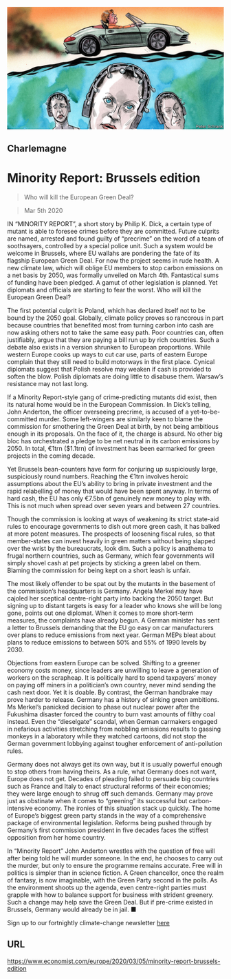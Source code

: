 ![](./images/20200307_EUD000.jpg)

## Charlemagne

# Minority Report: Brussels edition

> Who will kill the European Green Deal?

> Mar 5th 2020

IN “MINORITY REPORT”, a short story by Philip K. Dick, a certain type of mutant is able to foresee crimes before they are committed. Future culprits are named, arrested and found guilty of “precrime” on the word of a team of soothsayers, controlled by a special police unit. Such a system would be welcome in Brussels, where EU wallahs are pondering the fate of its flagship European Green Deal. For now the project seems in rude health. A new climate law, which will oblige EU members to stop carbon emissions on a net basis by 2050, was formally unveiled on March 4th. Fantastical sums of funding have been pledged. A gamut of other legislation is planned. Yet diplomats and officials are starting to fear the worst. Who will kill the European Green Deal?

The first potential culprit is Poland, which has declared itself not to be bound by the 2050 goal. Globally, climate policy proves so rancorous in part because countries that benefited most from turning carbon into cash are now asking others not to take the same easy path. Poor countries can, often justifiably, argue that they are paying a bill run up by rich countries. Such a debate also exists in a version shrunken to European proportions. While western Europe cooks up ways to cut car use, parts of eastern Europe complain that they still need to build motorways in the first place. Cynical diplomats suggest that Polish resolve may weaken if cash is provided to soften the blow. Polish diplomats are doing little to disabuse them. Warsaw’s resistance may not last long.

If a Minority Report-style gang of crime-predicting mutants did exist, then its natural home would be in the European Commission. In Dick’s telling, John Anderton, the officer overseeing precrime, is accused of a yet-to-be-committed murder. Some left-wingers are similarly keen to blame the commission for smothering the Green Deal at birth, by not being ambitious enough in its proposals. On the face of it, the charge is absurd. No other big bloc has orchestrated a pledge to be net neutral in its carbon emissions by 2050. In total, €1trn ($1.1trn) of investment has been earmarked for green projects in the coming decade.

Yet Brussels bean-counters have form for conjuring up suspiciously large, suspiciously round numbers. Reaching the €1trn involves heroic assumptions about the EU’s ability to bring in private investment and the rapid relabelling of money that would have been spent anyway. In terms of hard cash, the EU has only €7.5bn of genuinely new money to play with. This is not much when spread over seven years and between 27 countries.

Though the commission is looking at ways of weakening its strict state-aid rules to encourage governments to dish out more green cash, it has balked at more potent measures. The prospects of loosening fiscal rules, so that member-states can invest heavily in green matters without being slapped over the wrist by the bureaucrats, look dim. Such a policy is anathema to frugal northern countries, such as Germany, which fear governments will simply shovel cash at pet projects by sticking a green label on them. Blaming the commission for being kept on a short leash is unfair.

The most likely offender to be spat out by the mutants in the basement of the commission’s headquarters is Germany. Angela Merkel may have cajoled her sceptical centre-right party into backing the 2050 target. But signing up to distant targets is easy for a leader who knows she will be long gone, points out one diplomat. When it comes to more short-term measures, the complaints have already begun. A German minister has sent a letter to Brussels demanding that the EU go easy on car manufacturers over plans to reduce emissions from next year. German MEPs bleat about plans to reduce emissions to between 50% and 55% of 1990 levels by 2030.

Objections from eastern Europe can be solved. Shifting to a greener economy costs money, since leaders are unwilling to leave a generation of workers on the scrapheap. It is politically hard to spend taxpayers’ money on paying off miners in a politician’s own country, never mind sending the cash next door. Yet it is doable. By contrast, the German handbrake may prove harder to release. Germany has a history of sinking green ambitions. Ms Merkel’s panicked decision to phase out nuclear power after the Fukushima disaster forced the country to burn vast amounts of filthy coal instead. Even the “dieselgate” scandal, when German carmakers engaged in nefarious activities stretching from nobbling emissions results to gassing monkeys in a laboratory while they watched cartoons, did not stop the German government lobbying against tougher enforcement of anti-pollution rules.

Germany does not always get its own way, but it is usually powerful enough to stop others from having theirs. As a rule, what Germany does not want, Europe does not get. Decades of pleading failed to persuade big countries such as France and Italy to enact structural reforms of their economies; they were large enough to shrug off such demands. Germany may prove just as obstinate when it comes to “greening” its successful but carbon-intensive economy. The ironies of this situation stack up quickly. The home of Europe’s biggest green party stands in the way of a comprehensive package of environmental legislation. Reforms being pushed through by Germany’s first commission president in five decades faces the stiffest opposition from her home country.

In “Minority Report” John Anderton wrestles with the question of free will after being told he will murder someone. In the end, he chooses to carry out the murder, but only to ensure the programme remains accurate. Free will in politics is simpler than in science fiction. A Green chancellor, once the realm of fantasy, is now imaginable, with the Green Party second in the polls. As the environment shoots up the agenda, even centre-right parties must grapple with how to balance support for business with strident greenery. Such a change may help save the Green Deal. But if pre-crime existed in Brussels, Germany would already be in jail. ■

Sign up to our fortnightly climate-change newsletter [here](https://www.economist.com//theclimateissue/)

## URL

https://www.economist.com/europe/2020/03/05/minority-report-brussels-edition
